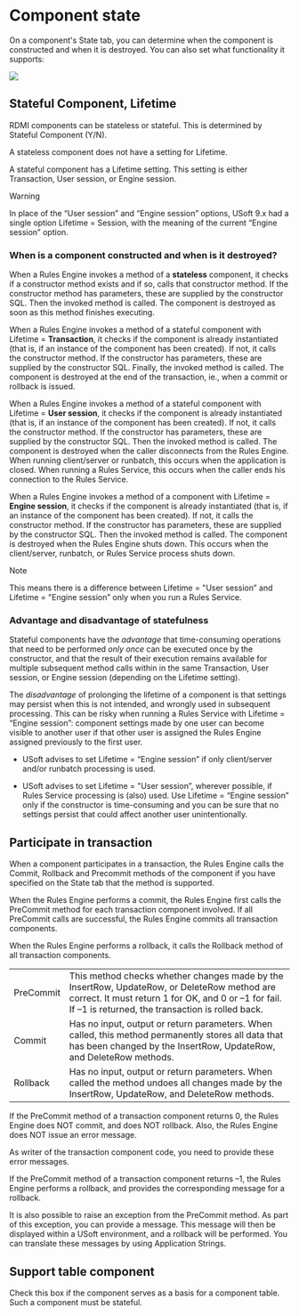 # Component state

On a component's State tab, you can determine when the component is constructed and when it is destroyed. You can also set what functionality it supports:

![](/api/Extensions/RDMI%20Components/assets/00751e7f-b0f2-41d7-9c6a-38fa639aa8e9.png)

## Stateful Component, Lifetime

RDMI components can be stateless or stateful. This is determined by Stateful Component (Y/N).

A stateless component does not have a setting for Lifetime.

A stateful component has a Lifetime setting. This setting is either Transaction, User session, or Engine session.

> [!WARNING]
> In place of the “User session” and “Engine session” options, USoft 9.x had a single option Lifetime = Session, with the meaning of the current “Engine session” option.

### When is a component constructed and when is it destroyed?

When a Rules Engine invokes a method of a **stateless** component, it checks if a constructor method exists and if so, calls that constructor method. If the constructor method has parameters, these are supplied by the constructor SQL. Then the invoked method is called. The component is destroyed as soon as this method finishes executing.

When a Rules Engine invokes a method of a stateful component with Lifetime = **Transaction**, it checks if the component is already instantiated (that is, if an instance of the component has been created). If not, it calls the constructor method. If the constructor has parameters, these are supplied by the constructor SQL. Finally, the invoked method is called. The component is destroyed at the end of the transaction, ie., when a commit or rollback is issued.

When a Rules Engine invokes a method of a stateful component with Lifetime = **User session**, it checks if the component is already instantiated (that is, if an instance of the component has been created). If not, it calls the constructor method. If the constructor has parameters, these are supplied by the constructor SQL. Then the invoked method is called. The component is destroyed when the caller disconnects from the Rules Engine. When running client/server or runbatch, this occurs when the application is closed. When running a Rules Service, this occurs when the caller ends his connection to the Rules Service.

When a Rules Engine invokes a method of a component with Lifetime = **Engine session**, it checks if the component is already instantiated (that is, if an instance of the component has been created). If not, it calls the constructor method. If the constructor has parameters, these are supplied by the constructor SQL. Then the invoked method is called. The component is destroyed when the Rules Engine shuts down. This occurs when the client/server, runbatch, or Rules Service process shuts down.

> [!NOTE]
> This means there is a difference between Lifetime = "User session” and Lifetime = "Engine session” only when you run a Rules Service.

### Advantage and disadvantage of statefulness

Stateful components have the *advantage* that time-consuming operations that need to be performed *only once* can be executed once by the constructor, and that the result of their execution remains available for multiple subsequent method calls within in the same Transaction, User session, or Engine session (depending on the Lifetime setting).

The *disadvantage* of prolonging the lifetime of a component is that settings may persist when this is not intended, and wrongly used in subsequent processing. This can be risky when running a Rules Service with Lifetime = “Engine session”: component settings made by one user can become visible to another user if that other user is assigned the Rules Engine assigned previously to the first user.

- USoft advises to set Lifetime = “Engine session” if only client/server and/or runbatch processing is used.


- USoft advises to set Lifetime = "User session”, wherever possible, if Rules Service processing is (also) used. Use Lifetime = “Engine session” only if the constructor is time-consuming and you can be sure that no settings persist that could affect another user unintentionally.



## Participate in transaction

When a component participates in a transaction, the Rules Engine calls the Commit, Rollback and Precommit methods of the component if you have specified on the State tab that the method is supported.

When the Rules Engine performs a commit, the Rules Engine first calls the PreCommit method for each transaction component involved. If all PreCommit calls are successful, the Rules Engine commits all transaction components.

When the Rules Engine performs a rollback, it calls the Rollback method of all transaction components.

|        |        |
|--------|--------|
|PreCommit|This method checks whether changes made by the InsertRow, UpdateRow, or DeleteRow method are correct. It must return 1 for OK, and 0 or –1 for fail. If –1 is returned, the transaction is rolled back.|
|Commit  |Has no input, output or return parameters. When called, this method permanently stores all data that has been changed by the InsertRow, UpdateRow, and DeleteRow methods.|
|Rollback|Has no input, output or return parameters. When called the method undoes all changes made by the InsertRow, UpdateRow, and DeleteRow methods.|



If the PreCommit method of a transaction component returns 0, the Rules Engine does NOT commit, and does NOT rollback. Also, the Rules Engine does NOT issue an error message.

As writer of the transaction component code, you need to provide these error messages.

If the PreCommit method of a transaction component returns –1, the Rules Engine performs a rollback, and provides the corresponding message for a rollback.

It is also possible to raise an exception from the PreCommit method. As part of this exception, you can provide a message. This message will then be displayed within a USoft environment, and a rollback will be performed. You can translate these messages by using Application Strings.

## Support table component

Check this box if the component serves as a basis for a component table. Such a component must be stateful.